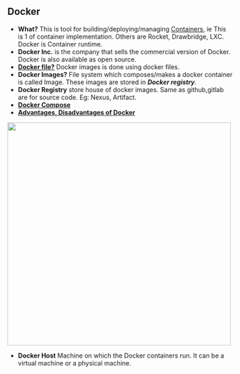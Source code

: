 ## Docker
- **What?** This is tool for building/deploying/managing [Containers](../Containers), ie This is 1 of container implementation. Others are Rocket, Drawbridge, LXC. Docker is Container runtime.
- **Docker Inc.** is the company that sells the commercial version of Docker. Docker is also available as open source.
- **[Docker file?](Docker_Files)** Docker images is done using docker files.
- **Docker Images?** File system which composes/makes a docker container is called Image. These images are stored in ***Docker registry***.
- **Docker Registry** store house of docker images. Same as github,gitlab are for source code. Eg: Nexus, Artifact.
- **[Docker Compose](Docker_Compose)**
- **[Advantages, Disadvantages of Docker](Advantages_Disadv_of_Docker.md)**

<img src="https://i.ibb.co/Hz89jmJ/dc.png" width=500 />

  - **Docker Host** Machine on which the Docker containers run. It can be a virtual machine or a physical machine.
